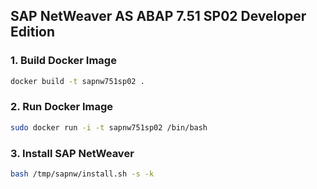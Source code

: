 ## SAP NetWeaver AS ABAP 7.51 SP02 Developer Edition

### 1. Build Docker Image
```bash
docker build -t sapnw751sp02 .
```

### 2. Run Docker Image
```bash
sudo docker run -i -t sapnw751sp02 /bin/bash
```

### 3. Install SAP NetWeaver
```bash
bash /tmp/sapnw/install.sh -s -k
```
